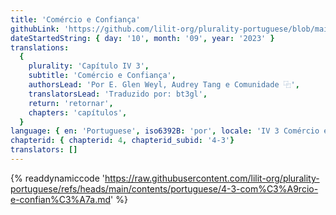```yaml
---
title: 'Comércio e Confiança'
githubLink: 'https://github.com/lilit-org/plurality-portuguese/blob/main/contents/portuguese/4-3-com%C3%A9rcio-e-confian%C3%A7a.md'
dateStartedString: { day: '10', month: '09', year: '2023' }
translations:
  {
    plurality: 'Capítulo IV 3',
    subtitle: 'Comércio e Confiança',
    authorsLead: 'Por E. Glen Weyl, Audrey Tang e Comunidade ⿻',
    translatorsLead: 'Traduzido por: bt3gl',
    return: 'retornar',
    chapters: 'capítulos',
  }
language: { en: 'Portuguese', iso6392B: 'por', locale: 'IV 3 Comércio e Confiança' }
chapterid: { chapterid: 4, chapterid_subid: '4-3'}
translators: []
---
```

{% readdynamiccode 'https://raw.githubusercontent.com/lilit-org/plurality-portuguese/refs/heads/main/contents/portuguese/4-3-com%C3%A9rcio-e-confian%C3%A7a.md' %}
